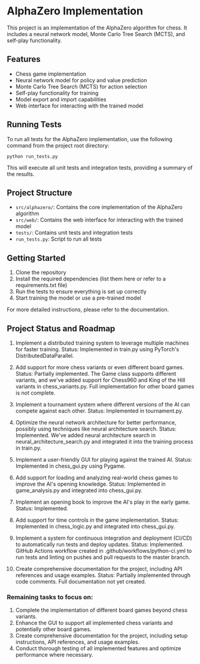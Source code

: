 
# AlphaZero Implementation

This project is an implementation of the AlphaZero algorithm for chess. It includes a neural network model, Monte Carlo Tree Search (MCTS), and self-play functionality.

## Features

- Chess game implementation
- Neural network model for policy and value prediction
- Monte Carlo Tree Search (MCTS) for action selection
- Self-play functionality for training
- Model export and import capabilities
- Web interface for interacting with the trained model

## Running Tests

To run all tests for the AlphaZero implementation, use the following command from the project root directory:

```
python run_tests.py
```

This will execute all unit tests and integration tests, providing a summary of the results.

## Project Structure

- `src/alphazero/`: Contains the core implementation of the AlphaZero algorithm
- `src/web/`: Contains the web interface for interacting with the trained model
- `tests/`: Contains unit tests and integration tests
- `run_tests.py`: Script to run all tests

## Getting Started

1. Clone the repository
2. Install the required dependencies (list them here or refer to a requirements.txt file)
3. Run the tests to ensure everything is set up correctly
4. Start training the model or use a pre-trained model

For more detailed instructions, please refer to the documentation.

## Project Status and Roadmap

1. Implement a distributed training system to leverage multiple machines for faster training.
   Status: Implemented in train.py using PyTorch's DistributedDataParallel.

2. Add support for more chess variants or even different board games.
   Status: Partially implemented. The Game class supports different variants, and we've added support for Chess960 and King of the Hill variants in chess_variants.py. Full implementation for other board games is not complete.

3. Implement a tournament system where different versions of the AI can compete against each other.
   Status: Implemented in tournament.py.

4. Optimize the neural network architecture for better performance, possibly using techniques like neural architecture search.
   Status: Implemented. We've added neural architecture search in neural_architecture_search.py and integrated it into the training process in train.py.

5. Implement a user-friendly GUI for playing against the trained AI.
   Status: Implemented in chess_gui.py using Pygame.

6. Add support for loading and analyzing real-world chess games to improve the AI's opening knowledge.
   Status: Implemented in game_analysis.py and integrated into chess_gui.py.

7. Implement an opening book to improve the AI's play in the early game.
   Status: Implemented.

8. Add support for time controls in the game implementation.
   Status: Implemented in chess_logic.py and integrated into chess_gui.py.

9. Implement a system for continuous integration and deployment (CI/CD) to automatically run tests and deploy updates.
   Status: Implemented. GitHub Actions workflow created in .github/workflows/python-ci.yml to run tests and linting on pushes and pull requests to the master branch.

10. Create comprehensive documentation for the project, including API references and usage examples.
    Status: Partially implemented through code comments. Full documentation not yet created.

### Remaining tasks to focus on:
1. Complete the implementation of different board games beyond chess variants.
2. Enhance the GUI to support all implemented chess variants and potentially other board games.
3. Create comprehensive documentation for the project, including setup instructions, API references, and usage examples.
4. Conduct thorough testing of all implemented features and optimize performance where necessary.

